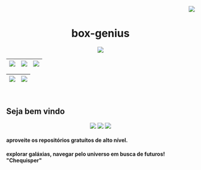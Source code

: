 <!-- <div align="center"> -->
<img align="right" src="https://komarev.com/ghpvc/?username=box-genius&color=ff69b4"><br>

<div align="center">

# box-genius
<p align="center">
    <img src="https://capsule-render.vercel.app/api?type=waving&height=300&color=000000&fontColor=FF0000&text=Welcome!&fontSize=90&animation=twinkling&fontAlignY=30&desc=I%20am%20box-genius%20&descSize=30" />
</p>



| ![](http://github-profile-summary-cards.vercel.app/api/cards/stats?username=box-genius&theme=tokyonight) | ![](http://github-profile-summary-cards.vercel.app/api/cards/repos-per-language?username=box-genius&hide=Html&theme=tokyonight) | ![](http://github-profile-summary-cards.vercel.app/api/cards/most-commit-language?username=box-genius&theme=tokyonight) |
| :------------------------------------------------------------------------------------------------------: | :-----------------------------------------------------------------------------------------------------------------------------: | :---------------------------------------------------------------------------------------------------------------------: |

| ![](http://github-profile-summary-cards.vercel.app/api/cards/profile-details?username=box-genius&theme=tokyonight) | ![](https://github-readme-streak-stats.herokuapp.com/?user=box-genius&theme=tokyonight&hide_border=true&date_format=M%20j%5B%2C%20Y%5D&background=1A1B27&stroke=35AFA3&ring=BF91F3&fire=BF91F3&currStreakNum=BF91F3&sideNums=BF91F3&currStreakLabel=BF91F3&sideLabels=BF91F3&dates=35AFA3) |
| :----------------------------------------------------------------------------------------------------------------: | :----------------------------------------------------------------------------------------------------------------------------------------------------------------------------------------------------------------------------------------------------------------------------------------: |

</div>

<br>

## Seja bem vindo

<p align="center">
    <a href="https://github.com/box-genius" target="_blank"><img src="https://img.shields.io/badge/GitHub-100000?style=for-the-badge&logo=github&logoColor=white"></a>
    <a href="https://www.linkedin.com/in/davi-santos-cardoso-da-silva-b4678524a/" target="_blank"><img src="https://img.shields.io/badge/-LinkedIn-%230077B5?style=for-the-badge&logo=linkedin&logoColor=white"></a>
    <a href = "mailto:devops.davi@gmail.com"><img src="https://img.shields.io/badge/Gmail-D14836?style=for-the-badge&logo=gmail&logoColor=white"></a>
</p>

#### aproveite os repositórios gratuítos de alto nível.

#### explorar galáxias, navegar pelo universo em busca de futuros! "Chequisper"

